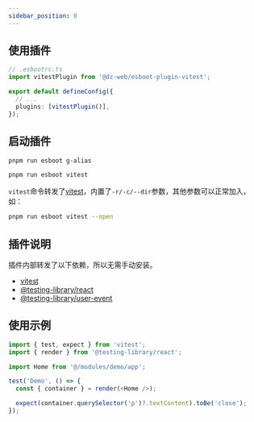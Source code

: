```yaml
---
sidebar_position: 0
---
```


## 使用插件

```ts
// .esbootrc.ts
import vitestPlugin from '@dz-web/esboot-plugin-vitest';

export default defineConfig({
  // ...
  plugins: [vitestPlugin()],
});
```

## 启动插件

```sh
pnpm run esboot g-alias

pnpm run esboot vitest
```

`vitest`命令转发了[vitest](https://vitest.dev/guide/cli.html)，内置了`-r/-c/--dir`参数，其他参数可以正常加入，如：

```sh
pnpm run esboot vitest --open
```

## 插件说明

插件内部转发了以下依赖，所以无需手动安装。

- [vitest](http://localhost:3000/docs/plugins/plugin-list/vitest)
- [@testing-library/react](https://testing-library.com/docs/react-testing-library/intro/)
- [@testing-library/user-event](https://testing-library.com/docs/ecosystem-user-event/)

## 使用示例

```ts
import { test, expect } from 'vitest';
import { render } from '@testing-library/react';

import Home from '@/modules/demo/app';

test('Demo', () => {
  const { container } = render(<Home />);

  expect(container.querySelector('p')?.textContent).toBe('close');
});
```
